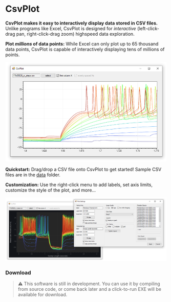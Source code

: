 # CsvPlot
**CsvPlot makes it easy to interactively display data stored in CSV files.** Unlike programs like Excel, CsvPlot is designed for _interactive_ (left-click-drag pan, right-click-drag zoom) highspeed data exploration. 

**Plot _millions_ of data points:** While Excel can only plot up to 65 thousand data points, CsvPlot is capable of interactively displaying tens of millions of points.

![](dev/screenshot.png)

**Quickstart:** Drag/drop a CSV file onto CsvPlot to get started! Sample CSV files are in the [data](data) folder.

**Customization:** Use the right-click menu to add labels, set axis limits, customize the style of the plot, and more...

![](dev/screenshot2.png)

### Download

> ⚠️ This software is still in development. You can use it by compiling from source code, or come back later and a click-to-run EXE will be available for download.

